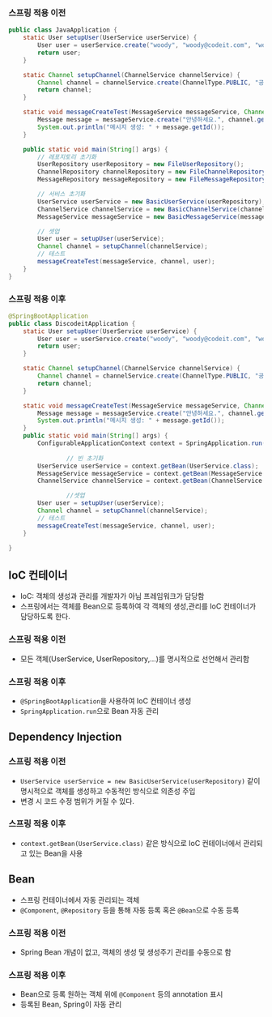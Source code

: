 ### 스프링 적용 이전
```java
public class JavaApplication {
    static User setupUser(UserService userService) {
        User user = userService.create("woody", "woody@codeit.com", "woody1234");
        return user;
    }

    static Channel setupChannel(ChannelService channelService) {
        Channel channel = channelService.create(ChannelType.PUBLIC, "공지", "공지 채널입니다.");
        return channel;
    }

    static void messageCreateTest(MessageService messageService, Channel channel, User author) {
        Message message = messageService.create("안녕하세요.", channel.getId(), author.getId());
        System.out.println("메시지 생성: " + message.getId());
    }

    public static void main(String[] args) {
        // 레포지토리 초기화
        UserRepository userRepository = new FileUserRepository();
        ChannelRepository channelRepository = new FileChannelRepository();
        MessageRepository messageRepository = new FileMessageRepository();

        // 서비스 초기화
        UserService userService = new BasicUserService(userRepository);
        ChannelService channelService = new BasicChannelService(channelRepository);
        MessageService messageService = new BasicMessageService(messageRepository, channelRepository, userRepository);

        // 셋업
        User user = setupUser(userService);
        Channel channel = setupChannel(channelService);
        // 테스트
        messageCreateTest(messageService, channel, user);
    }
}
```

### 스프링 적용 이후
```java
@SpringBootApplication
public class DiscodeitApplication {
	static User setupUser(UserService userService) {
		User user = userService.create("woody", "woody@codeit.com", "woody1234");
		return user;
	}

	static Channel setupChannel(ChannelService channelService) {
		Channel channel = channelService.create(ChannelType.PUBLIC, "공지", "공지 채널입니다.");
		return channel;
	}

	static void messageCreateTest(MessageService messageService, Channel channel, User author) {
		Message message = messageService.create("안녕하세요.", channel.getId(), author.getId());
		System.out.println("메시지 생성: " + message.getId());
	}
	public static void main(String[] args) {
		ConfigurableApplicationContext context = SpringApplication.run(DiscodeitApplication.class, args);
        
                // 빈 초기화
		UserService userService = context.getBean(UserService.class);
		MessageService messageService = context.getBean(MessageService.class);
		ChannelService channelService = context.getBean(ChannelService.class);

                //셋업
		User user = setupUser(userService);
		Channel channel = setupChannel(channelService);
		// 테스트
		messageCreateTest(messageService, channel, user);
	}

}
```

## IoC 컨테이너
- IoC: 객체의 생성과 관리를 개발자가 아님 프레임워크가 담당함
- 스프링에서는 객체를 Bean으로 등록하여 각 객체의 생성,관리를 IoC 컨테이너가 담당하도록 한다.
### 스프링 적용 이전
- 모든 객체(UserService, UserRepository,...)를 명시적으로 선언해서 관리함
### 스프링 적용 이후
- `@SpringBootApplication`을 사용하여 IoC 컨테이너 생성
- `SpringApplication.run`으로 Bean 자동 관리

## Dependency Injection
### 스프링 적용 이전
- `UserService userService = new BasicUserService(userRepository)` 같이 명시적으로 객체를 생성하고 수동적인 방식으로 의존성 주입
- 변경 시 코드 수정 범위가 커질 수 있다.
### 스프링 적용 이후
- `context.getBean(UserService.class)` 같은 방식으로 IoC 컨테이너에서 관리되고 있는 Bean을 사용

## Bean
- 스프링 컨테이너에서 자동 관리되는 객체
- `@Component`, `@Repository` 등을 통해 자동 등록 혹은 `@Bean`으로 수동 등록
### 스프링 적용 이전
- Spring Bean 개념이 없고, 객체의 생성 및 생성주기 관리를 수동으로 함
### 스프링 적용 이후
- Bean으로 등록 원하는 객체 위에 `@Component` 등의 annotation 표시
- 등록된 Bean, Spring이 자동 관리